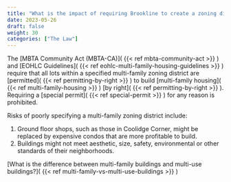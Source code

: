 ```yaml
---
title: "What is the impact of requiring Brookline to create a zoning district which allows multi-family-housing as of right?"
date: 2023-05-26
draft: false
weight: 30
categories: ["The Law"]
---
```

The [MBTA Community Act (MBTA-CA)]( {{< ref mbta-community-act >}} ) and 
[EOHLC Guidelines]( {{< ref eohlc-multi-family-housing-guidelines >}} ) require that all 
lots within a specified multi-family zoning district are [permitted]( {{< ref permitting-by-right >}} ) 
to build [multi-family housing]( {{< ref multi-family-housing >}} ) [by right]( {{< ref permitting-by-right >}} ). 
Requiring a [special permit]( {{< ref special-permit >}} ) for any reason is prohibited.

Risks of poorly specifying a multi-family zoning district include:
1. Ground floor shops, such as those in Coolidge Corner, might be replaced by expensive condos that are more profitable to build.
2. Buildings might not meet aesthetic, size, safety, environmental or other standards of their neighborhoods.

[What is the difference between multi-family buildings and multi-use buildings?]( {{< ref multi-family-vs-multi-use-buildings >}} ) 
